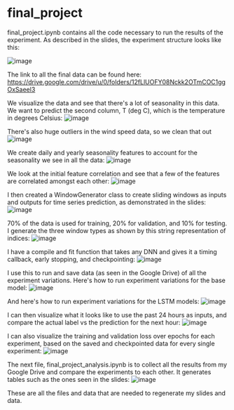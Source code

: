 # final_project

final_project.ipynb contains all the code necessary to run the results of the experiment. As described in the slides, the experiment structure looks like this:

![image](https://user-images.githubusercontent.com/92058849/146436890-3f2eccbe-cc2a-4fbc-88df-ce26cf5c51d2.png)

The link to all the final data can be found here: https://drive.google.com/drive/u/0/folders/12fLlUOFY08Nckk2OTmCOC1ggOxSaeel3

We visualize the data and see that there's a lot of seasonality in this data. We want to predict the second column, T (deg C), which is the temperature in degrees Celsius:
![image](https://user-images.githubusercontent.com/92058849/146437293-1ce4ec78-9e5a-4c6c-88a5-85a76fce4fe9.png)

There's also huge outliers in the wind speed data, so we clean that out
![image](https://user-images.githubusercontent.com/92058849/146437368-3b4e58d4-623f-4bbd-8936-7b44c82b7197.png)

We create daily and yearly seasonality features to account for the seasonality we see in all the data:
![image](https://user-images.githubusercontent.com/92058849/146437443-4576de05-bceb-4d3f-a2b6-0888a518c708.png)

We look at the initial feature correlation and see that a few of the features are correlated amongst each other:
![image](https://user-images.githubusercontent.com/92058849/146437554-7a12a963-c0b5-4e64-9074-250ad429a70d.png)


I then created a WindowGenerator class to create sliding windows as inputs and outputs for time series prediction, as demonstrated in the slides:
![image](https://user-images.githubusercontent.com/92058849/146437684-521f65fb-1513-4bba-aa4b-b17293e1d3d4.png)

70% of the data is used for training, 20% for validation, and 10% for testing. I generate the three window types as shown by this string representation of indices:
![image](https://user-images.githubusercontent.com/92058849/146437771-a13e1d93-c80a-4ce6-815b-3e9f61114a41.png)

I have a compile and fit function that takes any DNN and gives it a timing callback, early stopping, and checkpointing:
![image](https://user-images.githubusercontent.com/92058849/146437911-4650a5f0-ca7f-41c8-a074-c7c2935f9ff8.png)

I use this to run and save data (as seen in the Google Drive) of all the experiment variations. Here's how to run experiment variations for the base model:
![image](https://user-images.githubusercontent.com/92058849/146437997-4e327654-cf5b-4398-b0e5-3bdca495fc0d.png)

And here's how to run experiment variations for the LSTM models:
![image](https://user-images.githubusercontent.com/92058849/146438037-cf289347-c981-4cbf-89d5-616ff3813d54.png)

I can then visualize what it looks like to use the past 24 hours as inputs, and compare the actual label vs the prediction for the next hour:
![image](https://user-images.githubusercontent.com/92058849/146438348-9911ee3d-626b-4466-964d-496990bf7775.png)

I can also visualize the training and validation loss over epochs for each experiment, based on the saved and checkpointed data for every single experiment:
![image](https://user-images.githubusercontent.com/92058849/146438422-b54331d9-3630-44bf-812e-460d410df6f9.png)

The next file, final_project_analysis.ipynb is to collect all the results from my Google Drive and compare the experiments to each other. It generates tables such as the ones seen in the slides:
![image](https://user-images.githubusercontent.com/92058849/146438553-9f3d99f3-775b-454b-a8f4-bb259cd26ace.png)

These are all the files and data that are needed to regenerate my slides and data. 
